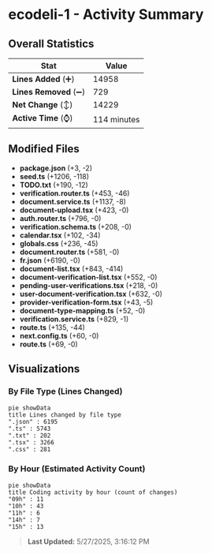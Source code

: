# ecodeli-1 - Activity Summary 

## Overall Statistics

| Stat                   | Value                                                             |
| ---------------------- | ----------------------------------------------------------------- |
| **Lines Added** (➕)   | 14958                                          |
| **Lines Removed** (➖) | 729                                        |
| **Net Change** (↕)    | 14229                |
| **Active Time** (⌚)   | 114 minutes |


## Modified Files
- **package.json** (+3, -2)
- **seed.ts** (+1206, -118)
- **TODO.txt** (+190, -12)
- **verification.router.ts** (+453, -46)
- **document.service.ts** (+1137, -8)
- **document-upload.tsx** (+423, -0)
- **auth.router.ts** (+796, -0)
- **verification.schema.ts** (+208, -0)
- **calendar.tsx** (+102, -34)
- **globals.css** (+236, -45)
- **document.router.ts** (+581, -0)
- **fr.json** (+6190, -0)
- **document-list.tsx** (+843, -414)
- **document-verification-list.tsx** (+552, -0)
- **pending-user-verifications.tsx** (+218, -0)
- **user-document-verification.tsx** (+632, -0)
- **provider-verification-form.tsx** (+43, -5)
- **document-type-mapping.ts** (+52, -0)
- **verification.service.ts** (+829, -1)
- **route.ts** (+135, -44)
- **next.config.ts** (+60, -0)
- **route.ts** (+69, -0)

## Visualizations

### By File Type (Lines Changed)

```mermaid
pie showData
title Lines changed by file type
".json" : 6195
".ts" : 5743
".txt" : 202
".tsx" : 3266
".css" : 281
```

### By Hour (Estimated Activity Count)

```mermaid
pie showData
title Coding activity by hour (count of changes)
"09h" : 11
"10h" : 43
"11h" : 6
"14h" : 7
"15h" : 13
```


> **Last Updated:** 5/27/2025, 3:16:12 PM